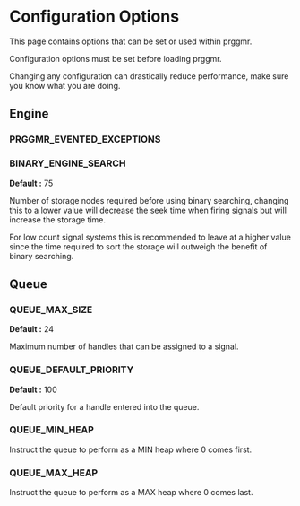 # Configuration Options
This page contains options that can be set or used within prggmr.

Configuration options must be set before loading prggmr.

Changing any configuration can drastically reduce performance, make sure you
know what you are doing.

## Engine

### PRGGMR_EVENTED_EXCEPTIONS

### BINARY_ENGINE_SEARCH
__Default :__ 75

Number of storage nodes required before using binary searching, changing this to 
a lower value will decrease the seek time when firing signals but will increase 
the storage time.

For low count signal systems this is recommended to leave at a higher value 
since the time required to sort the storage will outweigh the benefit of binary
searching.

## Queue

### QUEUE_MAX_SIZE
__Default :__ 24

Maximum number of handles that can be assigned to a signal.

### QUEUE_DEFAULT_PRIORITY
__Default :__ 100

Default priority for a handle entered into the queue.

### QUEUE_MIN_HEAP
Instruct the queue to perform as a MIN heap where 0 comes first.

### QUEUE_MAX_HEAP
Instruct the queue to perform as a MAX heap where 0 comes last.
